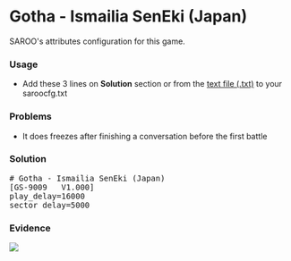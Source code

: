 # Gotha - Ismailia SenEki (Japan)

SAROO's attributes configuration for this game.

### Usage

- Add these 3 lines on **Solution** section or from the [text file (.txt)](./config.txt) to your saroocfg.txt

### Problems

- It does freezes after finishing a conversation before the first battle

### Solution

<pre># Gotha - Ismailia SenEki (Japan)
[GS-9009   V1.000]
play_delay=16000
sector_delay=5000</pre>

### Evidence

[![](https://img.youtube.com/vi/bOjnu1jbtpY/0.jpg)](https://youtu.be/bOjnu1jbtpY)
